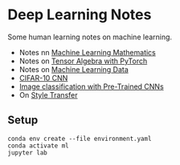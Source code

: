 # Deep Learning Notes

Some human learning notes on machine learning.

* Notes nn [Machine Learning Mathematics](https://nbviewer.jupyter.org/github/thomd/deep-learning-notes/blob/master/ml-math.ipynb)
* Notes on [Tensor Algebra with PyTorch](https://nbviewer.jupyter.org/github/thomd/deep-learning-notes/blob/master/ml-tensoralgebra-pytorch.ipynb)
* Notes on [Machine Learning Data](https://nbviewer.jupyter.org/github/thomd/deep-learning-notes/blob/master/ml-data.ipynb)
* [CIFAR-10 CNN](https://nbviewer.jupyter.org/github/thomd/deep-learning-notes/blob/master/cnn.ipynb)
* [Image classification with Pre-Trained CNNs](https://nbviewer.jupyter.org/github/thomd/deep-learning-notes/blob/master/cnn-transfer-learning.ipynb)
* On [Style Transfer](https://nbviewer.jupyter.org/github/thomd/deep-learning-notes/blob/master/style-transfer.ipynb)

## Setup

    conda env create --file environment.yaml
    conda activate ml
    jupyter lab
